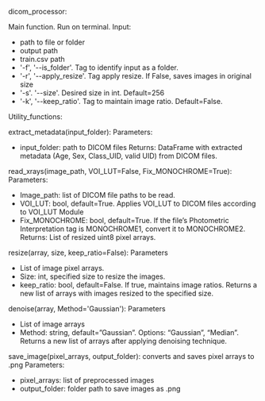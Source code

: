dicom_processor:

Main function. Run on terminal.
Input:
- path to file or folder
- output path
- train.csv path
- '-f', '--is_folder'. Tag to identify input as a folder.
- '-r', '--apply_resize'. Tag apply resize. If False, saves images in original size
- '-s'. '--size'. Desired size in int. Default=256
- '-k', '--keep_ratio'. Tag to maintain image ratio. Default=False.


Utility_functions:

extract_metadata(input_folder):
Parameters: 
- input_folder: path to DICOM files
Returns: DataFrame with extracted metadata (Age, Sex, Class_UID, valid UID) from DICOM files.

read_xrays(image_path, VOI_LUT=False, Fix_MONOCHROME=True):
Parameters:
- Image_path: list of DICOM file paths to be read.
- VOI_LUT: bool, default=True. Applies VOI_LUT to DICOM files according to VOI_LUT Module
- Fix_MONOCHROME: bool, default=True. If the file’s Photometric Interpretation tag is MONOCHROME1, convert it to MONOCHROME2.
Returns: List of resized uint8 pixel arrays.

resize(array, size, keep_ratio=False):
Parameters
- List of image pixel arrays.
- Size: int, specified size to resize the images.
- keep_ratio: bool, default=False. If true, maintains image ratios.
Returns a new list of arrays with images resized to the specified size.

denoise(array, Method='Gaussian'):
Parameters
- List of image arrays
- Method: string, default=”Gaussian”. Options: “Gaussian”, “Median”.
Returns a new list of arrays after applying denoising technique.

save_image(pixel_arrays, output_folder): converts and saves pixel arrays to .png
Parameters:
- pixel_arrays: list of preprocessed images
- output_folder: folder path to save images as .png
